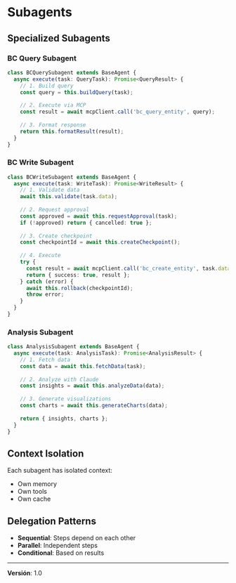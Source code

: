# Subagents

## Specialized Subagents

### BC Query Subagent
```typescript
class BCQuerySubagent extends BaseAgent {
  async execute(task: QueryTask): Promise<QueryResult> {
    // 1. Build query
    const query = this.buildQuery(task);
    
    // 2. Execute via MCP
    const result = await mcpClient.call('bc_query_entity', query);
    
    // 3. Format response
    return this.formatResult(result);
  }
}
```

### BC Write Subagent
```typescript
class BCWriteSubagent extends BaseAgent {
  async execute(task: WriteTask): Promise<WriteResult> {
    // 1. Validate data
    await this.validate(task.data);
    
    // 2. Request approval
    const approved = await this.requestApproval(task);
    if (!approved) return { cancelled: true };
    
    // 3. Create checkpoint
    const checkpointId = await this.createCheckpoint();
    
    // 4. Execute
    try {
      const result = await mcpClient.call('bc_create_entity', task.data);
      return { success: true, result };
    } catch (error) {
      await this.rollback(checkpointId);
      throw error;
    }
  }
}
```

### Analysis Subagent
```typescript
class AnalysisSubagent extends BaseAgent {
  async execute(task: AnalysisTask): Promise<AnalysisResult> {
    // 1. Fetch data
    const data = await this.fetchData(task);
    
    // 2. Analyze with Claude
    const insights = await this.analyzeData(data);
    
    // 3. Generate visualizations
    const charts = await this.generateCharts(data);
    
    return { insights, charts };
  }
}
```

## Context Isolation

Each subagent has isolated context:
- Own memory
- Own tools
- Own cache

## Delegation Patterns

- **Sequential**: Steps depend on each other
- **Parallel**: Independent steps
- **Conditional**: Based on results

---

**Versión**: 1.0
